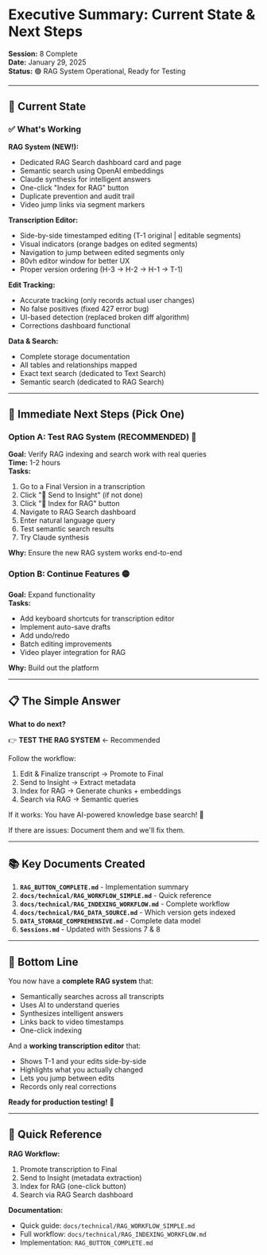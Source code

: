 # Executive Summary: Current State & Next Steps

**Session:** 8 Complete  
**Date:** January 29, 2025  
**Status:** 🟢 RAG System Operational, Ready for Testing

---

## 🎯 Current State

### ✅ What's Working

**RAG System (NEW!):**
- Dedicated RAG Search dashboard card and page
- Semantic search using OpenAI embeddings
- Claude synthesis for intelligent answers
- One-click "Index for RAG" button
- Duplicate prevention and audit trail
- Video jump links via segment markers

**Transcription Editor:**
- Side-by-side timestamped editing (T-1 original | editable segments)
- Visual indicators (orange badges on edited segments)
- Navigation to jump between edited segments only
- 80vh editor window for better UX
- Proper version ordering (H-3 → H-2 → H-1 → T-1)

**Edit Tracking:**
- Accurate tracking (only records actual user changes)
- No false positives (fixed 427 error bug)
- UI-based detection (replaced broken diff algorithm)
- Corrections dashboard functional

**Data & Search:**
- Complete storage documentation
- All tables and relationships mapped
- Exact text search (dedicated to Text Search)
- Semantic search (dedicated to RAG Search)

---

## 🚀 Immediate Next Steps (Pick One)

### Option A: Test RAG System (RECOMMENDED) 🔴
**Goal:** Verify RAG indexing and search work with real queries  
**Time:** 1-2 hours  
**Tasks:**
1. Go to a Final Version in a transcription
2. Click "🚀 Send to Insight" (if not done)
3. Click "🤖 Index for RAG" button
4. Navigate to RAG Search dashboard
5. Enter natural language query
6. Test semantic search results
7. Try Claude synthesis

**Why:** Ensure the new RAG system works end-to-end

### Option B: Continue Features 🟡
**Goal:** Expand functionality  
**Tasks:**
- Add keyboard shortcuts for transcription editor
- Implement auto-save drafts
- Add undo/redo
- Batch editing improvements
- Video player integration for RAG

**Why:** Build out the platform

---

## 📋 The Simple Answer

**What to do next?**

👉 **TEST THE RAG SYSTEM** ← Recommended

Follow the workflow:
1. Edit & Finalize transcript → Promote to Final
2. Send to Insight → Extract metadata
3. Index for RAG → Generate chunks + embeddings
4. Search via RAG → Semantic queries

If it works: You have AI-powered knowledge base search! 🎉

If there are issues: Document them and we'll fix them.

---

## 📚 Key Documents Created

1. **`RAG_BUTTON_COMPLETE.md`** - Implementation summary
2. **`docs/technical/RAG_WORKFLOW_SIMPLE.md`** - Quick reference
3. **`docs/technical/RAG_INDEXING_WORKFLOW.md`** - Complete workflow
4. **`docs/technical/RAG_DATA_SOURCE.md`** - Which version gets indexed
5. **`DATA_STORAGE_COMPREHENSIVE.md`** - Complete data model
6. **`Sessions.md`** - Updated with Sessions 7 & 8

---

## 🎉 Bottom Line

You now have a **complete RAG system** that:
- Semantically searches across all transcripts
- Uses AI to understand queries
- Synthesizes intelligent answers
- Links back to video timestamps
- One-click indexing

And a **working transcription editor** that:
- Shows T-1 and your edits side-by-side
- Highlights what you actually changed
- Lets you jump between edits
- Records only real corrections

**Ready for production testing!** 🚀

---

## 🔑 Quick Reference

**RAG Workflow:**
1. Promote transcription to Final
2. Send to Insight (metadata extraction)
3. Index for RAG (one-click button)
4. Search via RAG Search dashboard

**Documentation:**
- Quick guide: `docs/technical/RAG_WORKFLOW_SIMPLE.md`
- Full workflow: `docs/technical/RAG_INDEXING_WORKFLOW.md`
- Implementation: `RAG_BUTTON_COMPLETE.md`
